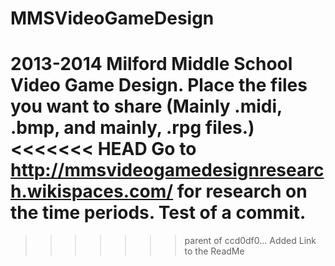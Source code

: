 MMSVideoGameDesign
==================

2013-2014 Milford Middle School Video Game Design. 
Place the files you want to share (Mainly .midi, .bmp, and mainly, .rpg files.)
<<<<<<< HEAD
Go to http://mmsvideogamedesignresearch.wikispaces.com/ for research on the time periods.
Test of a commit.
=======
>>>>>>> parent of ccd0df0... Added Link to the ReadMe

